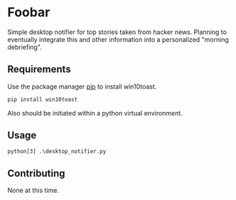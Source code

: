 # Foobar

Simple desktop notifier for top stories taken from hacker news.
Planning to eventually integrate this and other information into a 
personalized "morning debriefing".

## Requirements

Use the package manager [pip](https://pip.pypa.io/en/stable/) to install win10toast.

```bash
pip install win10toast
```

Also should be initiated within a python virtual environment.

## Usage

```
python[3] .\desktop_notifier.py 
```

## Contributing
None at this time.


